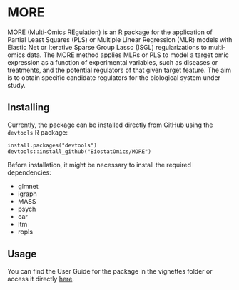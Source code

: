 # MORE
MORE (Multi-Omics REgulation) is an R package for the application of Partial Least Squares (PLS) or Multiple Linear Regression (MLR) models with Elastic Net or Iterative Sparse Group Lasso (ISGL) regularizations to multi-omics data. The MORE method applies MLRs or PLS to model a target omic expression as a function of experimental variables, such as diseases or treatments, and the potential regulators of that given target feature. The aim is to obtain specific candidate regulators for the biological system under study.


## Installing

Currently, the package can be installed directly from GitHub using the `devtools` R package:

    install.packages("devtools")
    devtools::install_github("BiostatOmics/MORE")

Before installation, it might be necessary to install the required dependencies:

* glmnet
* igraph
* MASS
* psych
* car
* ltm
* ropls

## Usage

You can find the User Guide for the package in the vignettes folder or access it directly [here](https://github.com/BiostatOmics/MORE/blob/master/vignettes/UsersGuide.pdf).

